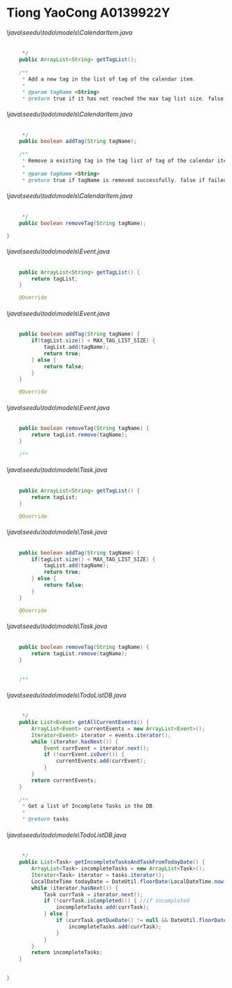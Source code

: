 # Tiong YaoCong A0139922Y
###### \java\seedu\todo\models\CalendarItem.java
``` java
     */
    public ArrayList<String> getTagList();
   
    /**
     * Add a new tag in the list of tag of the calendar item. 
     * 
     * @param tagName <String>
     * @return true if it has not reached the max tag list size, false if tag list already reach the max size
```
###### \java\seedu\todo\models\CalendarItem.java
``` java
     */
    public boolean addTag(String tagName);
    
    /**
     * Remove a existing tag in the tag list of tag of the calendar item. 
     * 
     * @param tagName <String>
     * @return true if tagName is removed successfully, false if failed to remove tagName due to unable to find
```
###### \java\seedu\todo\models\CalendarItem.java
``` java
     */
    public boolean removeTag(String tagName);

}
```
###### \java\seedu\todo\models\Event.java
``` java
    public ArrayList<String> getTagList() {
        return tagList;
    }

    @Override
```
###### \java\seedu\todo\models\Event.java
``` java
    public boolean addTag(String tagName) {
        if(tagList.size() < MAX_TAG_LIST_SIZE) {
            tagList.add(tagName);
            return true;
        } else {
            return false;
        }
    }

    @Override
```
###### \java\seedu\todo\models\Event.java
``` java
    public boolean removeTag(String tagName) {
        return tagList.remove(tagName);
    }
    
    /**
```
###### \java\seedu\todo\models\Task.java
``` java
    public ArrayList<String> getTagList() {
        return tagList;
    }

    @Override
```
###### \java\seedu\todo\models\Task.java
``` java
    public boolean addTag(String tagName) {
        if(tagList.size() < MAX_TAG_LIST_SIZE) {
            tagList.add(tagName);
            return true;
        } else {
            return false;
        }
    }

    @Override
```
###### \java\seedu\todo\models\Task.java
``` java
    public boolean removeTag(String tagName) {
        return tagList.remove(tagName);
    }
    
    
    /**
```
###### \java\seedu\todo\models\TodoListDB.java
``` java
     */   
    public List<Event> getAllCurrentEvents() {
        ArrayList<Event> currentEvents = new ArrayList<Event>();
        Iterator<Event> iterator = events.iterator();
        while (iterator.hasNext()) {
            Event currEvent = iterator.next();
            if (!currEvent.isOver()) {
                currentEvents.add(currEvent);
            }
        }
        return currentEvents;
    }
    
    /**
     * Get a list of Incomplete Tasks in the DB.
     * 
     * @return tasks
```
###### \java\seedu\todo\models\TodoListDB.java
``` java
     */
    public List<Task> getIncompleteTasksAndTaskFromTodayDate() {
        ArrayList<Task> incompleteTasks = new ArrayList<Task>();
        Iterator<Task> iterator = tasks.iterator();
        LocalDateTime todayDate = DateUtil.floorDate(LocalDateTime.now());
        while (iterator.hasNext()) {
            Task currTask = iterator.next();
            if (!currTask.isCompleted()) { //if incompleted
                incompleteTasks.add(currTask);
            } else {
                if (currTask.getDueDate() != null && DateUtil.floorDate(currTask.getDueDate()).compareTo(todayDate) >= 0) {
                    incompleteTasks.add(currTask);
                }
            }
        }
        return incompleteTasks;
    }

    
}
```
